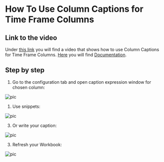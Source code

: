 
# How To Use Column Captions for Time Frame Columns

## Link to the video

Under [this link](https://profitbasedocs.blob.core.windows.net/videos/Worksheet%20-%20Column%20captions%20for%20Time%20Frame%20Columns.mp4) you will find a video that shows how to use Column Captions for Time Frame Columns. [Here](../colcaptions.md) you will find [Documentation](../colcaptions.md).
<br/>

## Step by step


1. Go to the configuration tab and open caption expression window for chosen column:

![pic](https://profitbasedocs.blob.core.windows.net/images/HTtf%20(1).png)

1. Use snippets: 

![pic](https://profitbasedocs.blob.core.windows.net/images/HTtf%20(2).png)

3. Or write your caption:
   
![pic](https://profitbasedocs.blob.core.windows.net/images/HTtf%20(3).png)

3. Refresh your Workbook:
   
![pic](https://profitbasedocs.blob.core.windows.net/images/HTtf%20(4).png)
